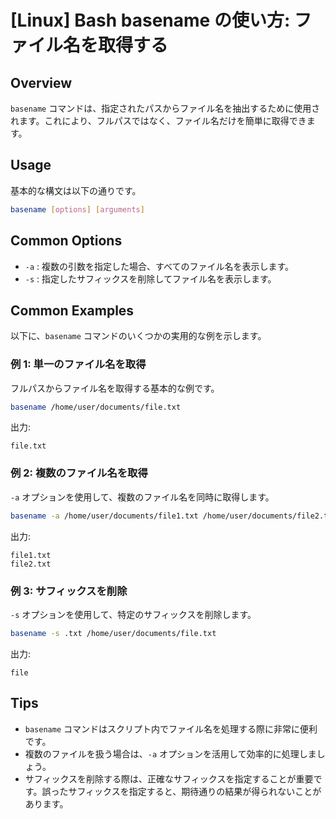 # [Linux] Bash basename の使い方: ファイル名を取得する

## Overview
`basename` コマンドは、指定されたパスからファイル名を抽出するために使用されます。これにより、フルパスではなく、ファイル名だけを簡単に取得できます。

## Usage
基本的な構文は以下の通りです。

```bash
basename [options] [arguments]
```

## Common Options
- `-a` : 複数の引数を指定した場合、すべてのファイル名を表示します。
- `-s` : 指定したサフィックスを削除してファイル名を表示します。

## Common Examples
以下に、`basename` コマンドのいくつかの実用的な例を示します。

### 例 1: 単一のファイル名を取得
フルパスからファイル名を取得する基本的な例です。

```bash
basename /home/user/documents/file.txt
```
出力:
```
file.txt
```

### 例 2: 複数のファイル名を取得
`-a` オプションを使用して、複数のファイル名を同時に取得します。

```bash
basename -a /home/user/documents/file1.txt /home/user/documents/file2.txt
```
出力:
```
file1.txt
file2.txt
```

### 例 3: サフィックスを削除
`-s` オプションを使用して、特定のサフィックスを削除します。

```bash
basename -s .txt /home/user/documents/file.txt
```
出力:
```
file
```

## Tips
- `basename` コマンドはスクリプト内でファイル名を処理する際に非常に便利です。
- 複数のファイルを扱う場合は、`-a` オプションを活用して効率的に処理しましょう。
- サフィックスを削除する際は、正確なサフィックスを指定することが重要です。誤ったサフィックスを指定すると、期待通りの結果が得られないことがあります。